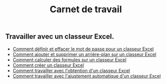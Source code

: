 ﻿---
title: Carnet de travail
second_title: Aspose.Cells Cloud Documen
type: docs
url: /fr/workbook/
aliases: [/working-with-workbook/]
keywords: Working with workbook on an Excel file
description: Aspose.Cells Prise en charge de Cloud REST API pour l'utilisation d'un classeur sur un fichier Excel. Le SDK prend en charge différents types de langages de développement. Ils incluent Android, C#, Go, Java, NodeJS, Perl, PHP, Python, Ruby et Swift.
weight: 100
kwords: Excel, Office Cloud, REST API, feuille de calcul, PDF, CSV, Json, Markdwon, classeur
---
## Travailler avec un classeur Excel.

- [Comment définir et effacer le mot de passe pour un classeur Excel](/cells/fr/workbook/password/)
- [Comment ajouter et supprimer un arrière-plan sur un classeur Excel](/cells/fr/workbook/background/)
- [Comment calculer des formules sur un classeur Excel](/cells/fr/workbook/calculate-all-formulas/)
- [Comment créer un classeur Excel](/cells/fr/workbook/create/)
- [ Comment travailler avec l'obtention d'un classeur Excel](/cells/fr/workbook/get/)
- [ Comment travailler avec l'ajustement automatique d'un classeur Excel](/cells/fr/workbook/autofit/)
